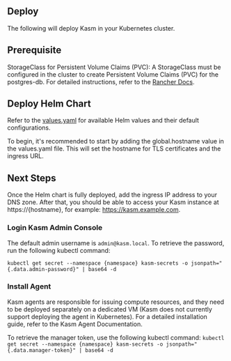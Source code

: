 ## Deploy

The following will deploy Kasm in your Kubernetes cluster.

## Prerequisite
StorageClass for Persistent Volume Claims (PVC): A StorageClass must be configured in the cluster to create Persistent Volume Claims (PVC) for the postgres-db. For detailed instructions, refer to the [Rancher Docs](https://ranchermanager.docs.rancher.com/how-to-guides/new-user-guides/manage-clusters/create-kubernetes-persistent-storage).

## Deploy Helm Chart
Refer to the [values.yaml](https://github.com/chenbishop/kasm-helm/blob/main/charts/kasm-demo/values.yaml) for available Helm values and their default configurations.

To begin, it's recommended to start by adding the global.hostname value in the values.yaml file. This will set the hostname for TLS certificates and the ingress URL.

## Next Steps
Once the Helm chart is fully deployed, add the ingress IP address to your DNS zone. After that, you should be able to access your Kasm instance at https://{hostname}, for example: https://kasm.example.com.

### Login Kasm Admin Console
The default admin username is `admin@kasm.local`. To retrieve the password, run the following kubectl command:
```
kubectl get secret --namespace {namespace} kasm-secrets -o jsonpath="{.data.admin-password}" | base64 -d
```

### Install Agent
Kasm agents are responsible for issuing compute resources, and they need to be deployed separately on a dedicated VM (Kasm does not currently support deploying the agent in Kubernetes). For a detailed installation guide, refer to the Kasm Agent Documentation.

To retrieve the manager token, use the following kubectl command:
``
kubectl get secret --namespace {namespace} kasm-secrets -o jsonpath="{.data.manager-token}" | base64 -d
``

